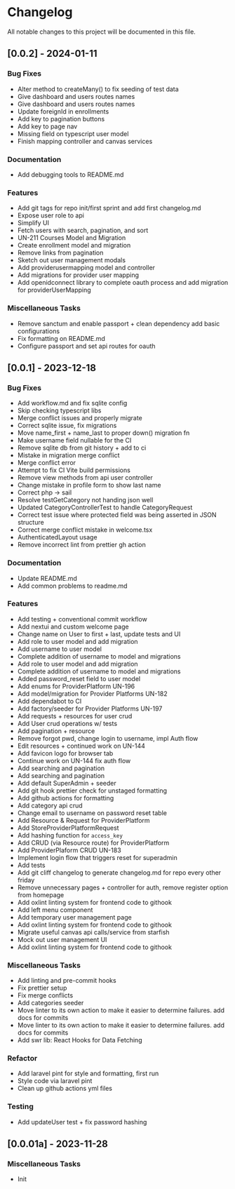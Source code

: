 # Changelog

All notable changes to this project will be documented in this file.

## [0.0.2] - 2024-01-11

### Bug Fixes

-   Alter method to createMany() to fix seeding of test data
-   Give dashboard and users routes names
-   Give dashboard and users routes names
-   Update foreignId in enrollments
-   Add key to pagination buttons
-   Add key to page nav
-   Missing field on typescript user model
-   Finish mapping controller and canvas services

### Documentation

-   Add debugging tools to README.md

### Features

-   Add git tags for repo init/first sprint and add first changelog.md
-   Expose user role to api
-   Simplify UI
-   Fetch users with search, pagination, and sort
-   UN-211 Courses Model and Migration
-   Create enrollment model and migration
-   Remove links from pagination
-   Sketch out user management modals
-   Add providerusermapping model and controller
-   Add migrations for provider user mapping
-   Add openidconnect library to complete oauth process and add migration for providerUserMapping

### Miscellaneous Tasks

-   Remove sanctum and enable passport + clean dependency add basic configurations
-   Fix formatting on README.md
-   Configure passport and set api routes for oauth

## [0.0.1] - 2023-12-18

### Bug Fixes

-   Add workflow.md and fix sqlite config
-   Skip checking typescript libs
-   Merge conflict issues and properly migrate
-   Correct sqlite issue, fix migrations
-   Move name_first + name_last to proper down() migration fn
-   Make username field nullable for the CI
-   Remove sqlite db from git history + add to ci
-   Mistake in migration merge conflict
-   Merge conflict error
-   Attempt to fix CI Vite build permissions
-   Remove view methods from api user controller
-   Change mistake in profile form to show last name
-   Correct php -> sail
-   Resolve testGetCategory not handing json well
-   Updated CategoryControllerTest to handle CategoryRequest
-   Correct test issue where protected field was being asserted in JSON structure
-   Correct merge conflict mistake in welcome.tsx
-   AuthenticatedLayout usage
-   Remove incorrect lint from prettier gh action

### Documentation

-   Update README.md
-   Add common problems to readme.md

### Features

-   Add testing + conventional commit workflow
-   Add nextui and custom welcome page
-   Change name on User to first + last, update tests and UI
-   Add role to user model and add migration
-   Add username to user model
-   Complete addition of username to model and migrations
-   Add role to user model and add migration
-   Complete addition of username to model and migrations
-   Added password_reset field to user model
-   Add enums for ProviderPlatform UN-196
-   Add model/migration for Provider Platforms UN-182
-   Add dependabot to CI
-   Add factory/seeder for Provider Platforms UN-197
-   Add requests + resources for user crud
-   Add User crud operations w/ tests
-   Add pagination + resource
-   Remove forgot pwd, change login to username, impl Auth flow
-   Edit resources + continued work on UN-144
-   Add favicon logo for browser tab
-   Continue work on UN-144 fix auth flow
-   Add searching and pagination
-   Add searching and pagination
-   Add default SuperAdmin + seeder
-   Add git hook prettier check for unstaged formatting
-   Add github actions for formatting
-   Add category api crud
-   Change email to username on password reset table
-   Add Resource & Request for ProviderPlatform
-   Add StoreProviderPlatformRequest
-   Add hashing function for `access_key`
-   Add CRUD (via Resource route) for ProviderPlatform
-   Add ProviderPlaform CRUD UN-183
-   Implement login flow that triggers reset for superadmin
-   Add tests
-   Add git cliff changelog to generate changelog.md for repo every other friday
-   Remove unnecessary pages + controller for auth, remove register option from homepage
-   Add oxlint linting system for frontend code to githook
-   Add left menu component
-   Add temporary user management page
-   Add oxlint linting system for frontend code to githook
-   Migrate useful canvas api calls/service from starfish
-   Mock out user management UI
-   Add oxlint linting system for frontend code to githook

### Miscellaneous Tasks

-   Add linting and pre-commit hooks
-   Fix prettier setup
-   Fix merge conflicts
-   Add categories seeder
-   Move linter to its own action to make it easier to determine failures. add docs for commits
-   Move linter to its own action to make it easier to determine failures. add docs for commits
-   Add swr lib: React Hooks for Data Fetching

### Refactor

-   Add laravel pint for style and formatting, first run
-   Style code via laravel pint
-   Clean up github actions yml files

### Testing

-   Add updateUser test + fix password hashing

## [0.0.01a] - 2023-11-28

### Miscellaneous Tasks

-   Init

<!-- generated by git-cliff -->
